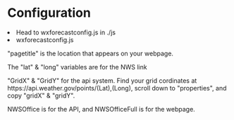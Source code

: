 <h1>Configuration</h1>

<li>Head to wxforecastconfig.js in ./js</li>
<li>wxforecastconfig.js</li>

<p>"pagetitle" is the location that appears on your webpage.</p>
<p>The "lat" & "long" variables are for the NWS link</p>
<p>"GridX" & "GridY" for the api system. Find your grid cordinates at https://api.weather.gov/points/(Lat),(Long), scroll down to "properties", and copy "gridX" & "gridY".</p>
<p>NWSOffice is for the API, and NWSOfficeFull is for the webpage.</p>
